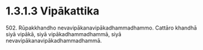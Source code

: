 

# 1.3.1.3 Vipākattika





502\. Rūpakkhandho nevavipākanavipākadhammadhammo. Cattāro khandhā siyā vipākā, siyā vipākadhammadhammā, siyā nevavipākanavipākadhammadhammā.



